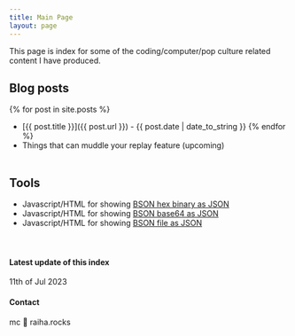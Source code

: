```yaml
---
title: Main Page
layout: page
---
```


This page is index for some of the coding/computer/pop culture related content I have produced.

## Blog posts
{% for post in site.posts %}
- [{{ post.title }}]({{ post.url }}) - {{ post.date | date_to_string }}
{% endfor %}
- Things that can muddle your replay feature (upcoming)
&nbsp;  
&nbsp;

## Tools
- Javascript/HTML for showing [BSON hex binary as JSON](http://mcraiha.github.io/tools/BSONhexToJSON/bsonhextojson.html)  
- Javascript/HTML for showing [BSON base64 as JSON](http://mcraiha.github.io/tools/BSONhexToJSON/bsonbase64tojson.html)  
- Javascript/HTML for showing [BSON file as JSON](http://mcraiha.github.io/tools/BSONhexToJSON/bsonfiletojson.html)  
&nbsp;  
&nbsp;

#### Latest update of this index
11th of Jul 2023

#### Contact
mc 📧 raiha.rocks